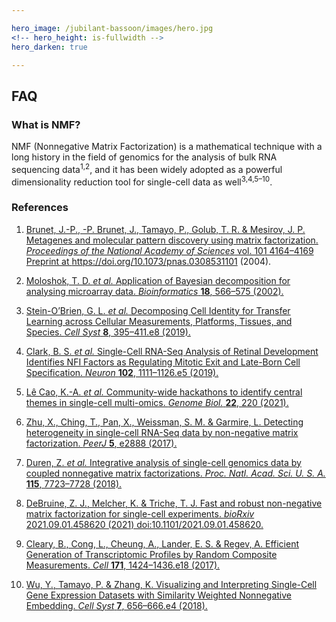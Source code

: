 ```yaml
---

hero_image: /jubilant-bassoon/images/hero.jpg
<!-- hero_height: is-fullwidth -->
hero_darken: true

---
```


## FAQ

### What is NMF?

NMF (Nonnegative Matrix Factorization) is a mathematical technique with a long history in the field of genomics for the analysis of bulk RNA sequencing data<sup>1,2</sup>, and it has been widely adopted as a powerful dimensionality reduction tool for single-cell data as well<sup>3,4,5–10</sup>.


### References

1. <a href="http://dx.doi.org/10.1073/pnas.0308531101" target="_blank">Brunet, J.-P., -P. Brunet, J., Tamayo, P., Golub, T. R. & Mesirov, J. P. Metagenes and molecular pattern discovery using matrix factorization. <em>Proceedings of the National Academy of Sciences</em> vol. 101 4164–4169 Preprint at https://doi.org/10.1073/pnas.0308531101 (2004).</a>
  
2. <a href="http://paperpile.com/b/NzqCvA/mt9uq" target="_blank">Moloshok, T. D. <em>et al.</em> Application of Bayesian decomposition for analysing microarray data. <em>Bioinformatics</em> <strong>18</strong>, 566–575 (2002).</a>

3. <a href="http://paperpile.com/b/NzqCvA/9Zr3" target="_blank">Stein-O’Brien, G. L. <em>et al.</em> Decomposing Cell Identity for Transfer Learning across Cellular Measurements, Platforms, Tissues, and Species. <em>Cell Syst</em> <strong>8</strong>, 395–411.e8 (2019).</a>
  
4. <a href="http://paperpile.com/b/NzqCvA/A7az" target="_blank">Clark, B. S. <em>et al.</em> Single-Cell RNA-Seq Analysis of Retinal Development Identifies NFI Factors as Regulating Mitotic Exit and Late-Born Cell Specification. <em>Neuron</em> <strong>102</strong>, 1111–1126.e5 (2019).</a>

5. <a href="http://paperpile.com/b/NzqCvA/WOzUm" target="_blank">Lê Cao, K.-A. <em>et al.</em> Community-wide hackathons to identify central themes in single-cell multi-omics. <em>Genome Biol.</em> <strong>22</strong>, 220 (2021).</a>

6. <a href="http://paperpile.com/b/NzqCvA/kHE7E" target="_blank">Zhu, X., Ching, T., Pan, X., Weissman, S. M. & Garmire, L. Detecting heterogeneity in single-cell RNA-Seq data by non-negative matrix factorization. <em>PeerJ</em> <strong>5</strong>, e2888 (2017).</a>

7. <a href="http://paperpile.com/b/NzqCvA/F5zYF" target="_blank">Duren, Z. <em>et al.</em> Integrative analysis of single-cell genomics data by coupled nonnegative matrix factorizations. <em>Proc. Natl. Acad. Sci. U. S. A.</em> <strong>115</strong>, 7723–7728 (2018).</a>

8. <a href="http://dx.doi.org/10.1101/2021.09.01.458620" target="_blank">DeBruine, Z. J., Melcher, K. & Triche, T. J. Fast and robust non-negative matrix factorization for single-cell experiments. <em>bioRxiv</em> 2021.09.01.458620 (2021) doi:10.1101/2021.09.01.458620.</a>

9. <a href="http://paperpile.com/b/NzqCvA/6391m" target="_blank">Cleary, B., Cong, L., Cheung, A., Lander, E. S. & Regev, A. Efficient Generation of Transcriptomic Profiles by Random Composite Measurements. <em>Cell</em> <strong>171</strong>, 1424–1436.e18 (2017).</a>

10. <a href="http://paperpile.com/b/NzqCvA/eb3to" target="_blank">Wu, Y., Tamayo, P. & Zhang, K. Visualizing and Interpreting Single-Cell Gene Expression Datasets with Similarity Weighted Nonnegative Embedding. <em>Cell Syst</em> <strong>7</strong>, 656–666.e4 (2018).</a>
